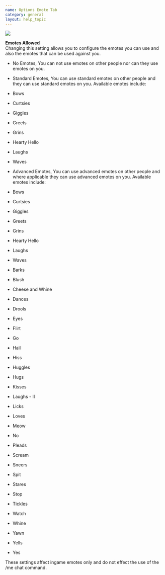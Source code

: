 ```yaml
---
name: Options Emote Tab
category: general
layout: help_topic
---
```

[![](https://lohcdn.com/images/t_optionsemote.jpg)](https://lohcdn.com/images/optionsemote.jpg)

**Emotes Allowed**  
Changing this setting allows you to configure the emotes you can use and also the emotes that can be used against you.

*   No Emotes, You can not use emotes on other people nor can they use emotes on you. 
*   Standard Emotes, You can use standard emotes on other people and they can use standard emotes on you. Available emotes include:

*   Bows
*   Curtsies
*   Giggles
*   Greets
*   Grins
*   Hearty Hello
*   Laughs
*   Waves

*   Advanced Emotes, You can use advanced emotes on other people and where applicable they can use advanced emotes on you. Available emotes include:

*   Bows
*   Curtsies
*   Giggles
*   Greets
*   Grins
*   Hearty Hello
*   Laughs
*   Waves
*   Barks
*   Blush
*   Cheese and Whine
*   Dances
*   Drools
*   Eyes
*   Flirt
*   Go
*   Hail
*   Hiss
*   Huggles
*   Hugs
*   Kisses
*   Laughs - II
*   Licks
*   Loves
*   Meow
*   No
*   Pleads
*   Scream
*   Sneers
*   Spit
*   Stares
*   Stop
*   Tickles
*   Watch
*   Whine
*   Yawn
*   Yells
*   Yes

These settings affect ingame emotes only and do not effect the use of the /me chat command.